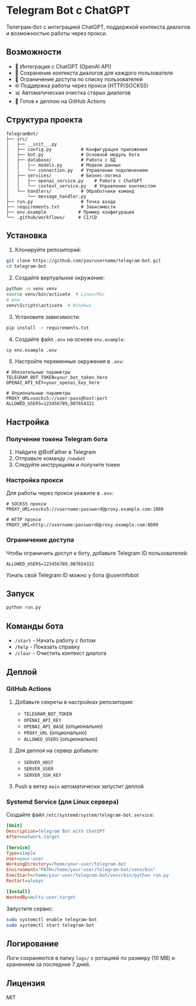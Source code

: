 # Telegram Bot с ChatGPT

Телеграм-бот с интеграцией ChatGPT, поддержкой контекста диалогов и возможностью работы через прокси.

## Возможности

- 🤖 Интеграция с ChatGPT (OpenAI API)
- 💬 Сохранение контекста диалогов для каждого пользователя
- 🔐 Ограничение доступа по списку пользователей
- 🌐 Поддержка работы через прокси (HTTP/SOCKS5)
- 📊 Автоматическая очистка старых диалогов
- 🚀 Готов к деплою на GitHub Actions

## Структура проекта

```
TelegramBot/
├── src/
│   ├── __init__.py
│   ├── config.py           # Конфигурация приложения
│   ├── bot.py              # Основной модуль бота
│   ├── database/           # Работа с БД
│   │   ├── models.py       # Модели данных
│   │   └── connection.py   # Управление подключением
│   ├── services/           # Бизнес-логика
│   │   ├── openai_service.py    # Работа с ChatGPT
│   │   └── context_service.py   # Управление контекстом
│   └── handlers/           # Обработчики команд
│       └── message_handler.py
├── run.py                  # Точка входа
├── requirements.txt        # Зависимости
├── env.example            # Пример конфигурации
└── .github/workflows/     # CI/CD
```

## Установка

1. Клонируйте репозиторий:
```bash
git clone https://github.com/yourusername/telegram-bot.git
cd telegram-bot
```

2. Создайте виртуальное окружение:
```bash
python -m venv venv
source venv/bin/activate  # Linux/Mac
# или
venv\Scripts\activate  # Windows
```

3. Установите зависимости:
```bash
pip install -r requirements.txt
```

4. Создайте файл `.env` на основе `env.example`:
```bash
cp env.example .env
```

5. Настройте переменные окружения в `.env`:
```env
# Обязательные параметры
TELEGRAM_BOT_TOKEN=your_bot_token_here
OPENAI_API_KEY=your_openai_key_here

# Опциональные параметры
PROXY_URL=socks5://user:pass@host:port
ALLOWED_USERS=123456789,987654321
```

## Настройка

### Получение токена Telegram бота

1. Найдите @BotFather в Telegram
2. Отправьте команду `/newbot`
3. Следуйте инструкциям и получите токен

### Настройка прокси

Для работы через прокси укажите в `.env`:

```env
# SOCKS5 прокси
PROXY_URL=socks5://username:password@proxy.example.com:1080

# HTTP прокси
PROXY_URL=http://username:password@proxy.example.com:8080
```

### Ограничение доступа

Чтобы ограничить доступ к боту, добавьте Telegram ID пользователей:

```env
ALLOWED_USERS=123456789,987654321
```

Узнать свой Telegram ID можно у бота @userinfobot

## Запуск

```bash
python run.py
```

## Команды бота

- `/start` - Начать работу с ботом
- `/help` - Показать справку
- `/clear` - Очистить контекст диалога

## Деплой

### GitHub Actions

1. Добавьте секреты в настройках репозитория:
   - `TELEGRAM_BOT_TOKEN`
   - `OPENAI_API_KEY`
   - `OPENAI_API_BASE` (опционально)
   - `PROXY_URL` (опционально)
   - `ALLOWED_USERS` (опционально)

2. Для деплоя на сервер добавьте:
   - `SERVER_HOST`
   - `SERVER_USER`
   - `SERVER_SSH_KEY`

3. Push в ветку `main` автоматически запустит деплой

### Systemd Service (для Linux сервера)

Создайте файл `/etc/systemd/system/telegram-bot.service`:

```ini
[Unit]
Description=Telegram Bot with ChatGPT
After=network.target

[Service]
Type=simple
User=your-user
WorkingDirectory=/home/your-user/telegram-bot
Environment="PATH=/home/your-user/telegram-bot/venv/bin"
ExecStart=/home/your-user/telegram-bot/venv/bin/python run.py
Restart=always

[Install]
WantedBy=multi-user.target
```

Запустите сервис:
```bash
sudo systemctl enable telegram-bot
sudo systemctl start telegram-bot
```

## Логирование

Логи сохраняются в папку `logs/` с ротацией по размеру (10 MB) и хранением за последние 7 дней.

## Лицензия

MIT 